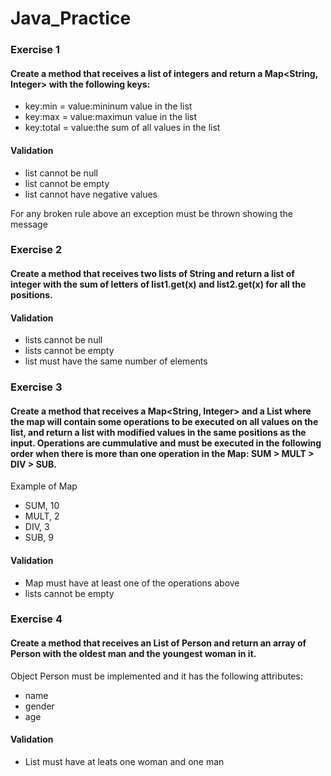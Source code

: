 # Java_Practice

### Exercise 1

#### Create a method that receives a list of integers and return a Map<String, Integer> with the following keys: 

- key:min = value:mininum value in the list
- key:max = value:maximun value in the list
- key:total = value:the sum of all values in the list

#### Validation
* list cannot be null
* list cannot be empty
* list cannot have negative values

For any broken rule above an exception must be thrown showing the message

### Exercise 2

#### Create a method that receives two lists of String and return a list of integer with the sum of letters of list1.get(x) and list2.get(x) for all the positions. 

#### Validation
* lists cannot be null
* lists cannot be empty
* list must have the same number of elements

### Exercise 3

#### Create a method that receives a Map<String, Integer> and a List<Integer> where the map will contain some operations to be executed on all values on the list, and return a list with modified values in the same positions as the input. Operations are cummulative and must be executed in the following order when there is more than one operation in the Map: SUM > MULT > DIV > SUB.
  
Example of Map
  - SUM, 10
  - MULT, 2
  - DIV, 3
  - SUB, 9

#### Validation
* Map must have at least one of the operations above
* lists cannot be empty
  
### Exercise 4

#### Create a method that receives an List of Person and return an array of Person with the oldest man and the youngest woman in it.
  
Object Person must be implemented and it has the following attributes: 
  - name
  - gender
  - age

#### Validation
* List must have at leats one woman and one man

